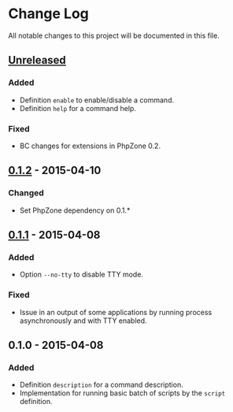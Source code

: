 # Change Log
All notable changes to this project will be documented in this file.

## [Unreleased][unreleased]
### Added
- Definition `enable` to enable/disable a command.
- Definition `help` for a command help.

### Fixed
- BC changes for extensions in PhpZone 0.2.

## [0.1.2] - 2015-04-10
### Changed
- Set PhpZone dependency on 0.1.*

## [0.1.1] - 2015-04-08
### Added
- Option `--no-tty` to disable TTY mode.

### Fixed
- Issue in an output of some applications by running process asynchronously and with TTY enabled.

## 0.1.0 - 2015-04-08
### Added
- Definition `description` for a command description.
- Implementation for running basic batch of scripts by the `script` definition.

[unreleased]: https://github.com/phpzone/shell/compare/0.1.2...HEAD
[0.1.2]: https://github.com/phpzone/shell/compare/0.1.1...0.1.2
[0.1.1]: https://github.com/phpzone/shell/compare/0.1.0...0.1.1
